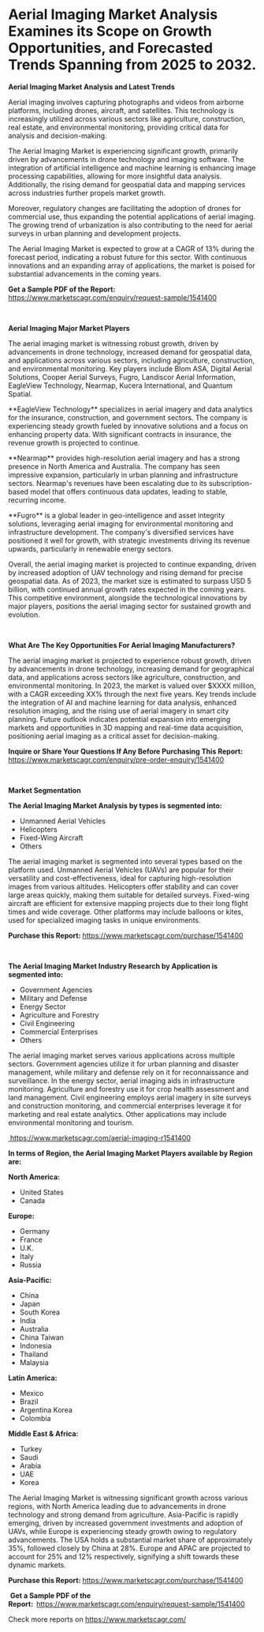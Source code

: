 <p><h1>Aerial Imaging Market Analysis Examines its Scope on Growth Opportunities, and Forecasted Trends Spanning from 2025 to 2032.</h1></p><p><strong>Aerial Imaging Market Analysis and Latest Trends</strong></p>
<p><p>Aerial imaging involves capturing photographs and videos from airborne platforms, including drones, aircraft, and satellites. This technology is increasingly utilized across various sectors like agriculture, construction, real estate, and environmental monitoring, providing critical data for analysis and decision-making. </p><p>The Aerial Imaging Market is experiencing significant growth, primarily driven by advancements in drone technology and imaging software. The integration of artificial intelligence and machine learning is enhancing image processing capabilities, allowing for more insightful data analysis. Additionally, the rising demand for geospatial data and mapping services across industries further propels market growth. </p><p>Moreover, regulatory changes are facilitating the adoption of drones for commercial use, thus expanding the potential applications of aerial imaging. The growing trend of urbanization is also contributing to the need for aerial surveys in urban planning and development projects. </p><p>The Aerial Imaging Market is expected to grow at a CAGR of 13% during the forecast period, indicating a robust future for this sector. With continuous innovations and an expanding array of applications, the market is poised for substantial advancements in the coming years.</p></p>
<p><strong>Get a Sample PDF of the Report:&nbsp;</strong> <a href="https://www.marketscagr.com/enquiry/request-sample/1541400?utm_campaign=2866&utm_medium=2&utm_source=Github&utm_content=ia&utm_term=10032025&utm_id=aerial-imaging">https://www.marketscagr.com/enquiry/request-sample/1541400</a></p>
<p>&nbsp;</p>
<p><strong>Aerial Imaging Major Market Players</strong></p>
<p><p>The aerial imaging market is witnessing robust growth, driven by advancements in drone technology, increased demand for geospatial data, and applications across various sectors, including agriculture, construction, and environmental monitoring. Key players include Blom ASA, Digital Aerial Solutions, Cooper Aerial Surveys, Fugro, Landiscor Aerial Information, EagleView Technology, Nearmap, Kucera International, and Quantum Spatial.</p><p>**EagleView Technology** specializes in aerial imagery and data analytics for the insurance, construction, and government sectors. The company is experiencing steady growth fueled by innovative solutions and a focus on enhancing property data. With significant contracts in insurance, the revenue growth is projected to continue.</p><p>**Nearmap** provides high-resolution aerial imagery and has a strong presence in North America and Australia. The company has seen impressive expansion, particularly in urban planning and infrastructure sectors. Nearmap's revenues have been escalating due to its subscription-based model that offers continuous data updates, leading to stable, recurring income.</p><p>**Fugro** is a global leader in geo-intelligence and asset integrity solutions, leveraging aerial imaging for environmental monitoring and infrastructure development. The company's diversified services have positioned it well for growth, with strategic investments driving its revenue upwards, particularly in renewable energy sectors.</p><p>Overall, the aerial imaging market is projected to continue expanding, driven by increased adoption of UAV technology and rising demand for precise geospatial data. As of 2023, the market size is estimated to surpass USD 5 billion, with continued annual growth rates expected in the coming years. This competitive environment, alongside the technological innovations by major players, positions the aerial imaging sector for sustained growth and evolution.</p></p>
<p>&nbsp;</p>
<p><strong>What Are The Key Opportunities For Aerial Imaging Manufacturers?</strong></p>
<p><p>The aerial imaging market is projected to experience robust growth, driven by advancements in drone technology, increasing demand for geographical data, and applications across sectors like agriculture, construction, and environmental monitoring. In 2023, the market is valued over $XXXX million, with a CAGR exceeding XX% through the next five years. Key trends include the integration of AI and machine learning for data analysis, enhanced resolution imaging, and the rising use of aerial imagery in smart city planning. Future outlook indicates potential expansion into emerging markets and opportunities in 3D mapping and real-time data acquisition, positioning aerial imaging as a critical asset for decision-making.</p></p>
<p><strong>Inquire or Share Your Questions If Any Before Purchasing This Report:</strong> <a href="https://www.marketscagr.com/enquiry/pre-order-enquiry/1541400?utm_campaign=2866&utm_medium=2&utm_source=Github&utm_content=ia&utm_term=10032025&utm_id=aerial-imaging">https://www.marketscagr.com/enquiry/pre-order-enquiry/1541400</a></p>
<p>&nbsp;</p>
<p><strong>Market Segmentation</strong></p>
<p><strong>The Aerial Imaging Market Analysis by types is segmented into:</strong></p>
<p><ul><li>Unmanned Aerial Vehicles</li><li>Helicopters</li><li>Fixed-Wing Aircraft</li><li>Others</li></ul></p>
<p><p>The aerial imaging market is segmented into several types based on the platform used. Unmanned Aerial Vehicles (UAVs) are popular for their versatility and cost-effectiveness, ideal for capturing high-resolution images from various altitudes. Helicopters offer stability and can cover large areas quickly, making them suitable for detailed surveys. Fixed-wing aircraft are efficient for extensive mapping projects due to their long flight times and wide coverage. Other platforms may include balloons or kites, used for specialized imaging tasks in unique environments.</p></p>
<p><strong>Purchase this Report:&nbsp;</strong><a href="https://www.marketscagr.com/purchase/1541400?utm_campaign=2866&utm_medium=2&utm_source=Github&utm_content=ia&utm_term=10032025&utm_id=aerial-imaging">https://www.marketscagr.com/purchase/1541400</a></p>
<p>&nbsp;</p>
<p><strong>The Aerial Imaging Market Industry Research by Application is segmented into:</strong></p>
<p><ul><li>Government Agencies</li><li>Military and Defense</li><li>Energy Sector</li><li>Agriculture and Forestry</li><li>Civil Engineering</li><li>Commercial Enterprises</li><li>Others</li></ul></p>
<p><p>The aerial imaging market serves various applications across multiple sectors. Government agencies utilize it for urban planning and disaster management, while military and defense rely on it for reconnaissance and surveillance. In the energy sector, aerial imaging aids in infrastructure monitoring. Agriculture and forestry use it for crop health assessment and land management. Civil engineering employs aerial imagery in site surveys and construction monitoring, and commercial enterprises leverage it for marketing and real estate analytics. Other applications may include environmental monitoring and tourism.</p></p>
<p><a href="https://www.marketscagr.com/aerial-imaging-r1541400?utm_campaign=2866&utm_medium=2&utm_source=Github&utm_content=ia&utm_term=10032025&utm_id=aerial-imaging">&nbsp;https://www.marketscagr.com/aerial-imaging-r1541400</a></p>
<p><strong>In terms of Region, the Aerial Imaging Market Players available by Region are:</strong></p>
<p>
    <p> <strong> North America: </strong>
        <ul>
            <li>United States</li>
            <li>Canada</li>
        </ul>
        </p> 
    <p> <strong> Europe: </strong>
        <ul>
            <li>Germany</li>
            <li>France</li>
            <li>U.K.</li>
            <li>Italy</li>
            <li>Russia</li>
        </ul>
        </p> 
    <p> <strong> Asia-Pacific: </strong>
        <ul>
            <li>China</li>
            <li>Japan</li>
            <li>South Korea</li>
            <li>India</li>
            <li>Australia</li>
            <li>China Taiwan</li>
            <li>Indonesia</li>
            <li>Thailand</li>
            <li>Malaysia</li>
        </ul>
        </p> 
    <p> <strong> Latin America: </strong>
        <ul>
            <li>Mexico</li>
            <li>Brazil</li>
            <li>Argentina Korea</li>
            <li>Colombia</li>
        </ul>
        </p> 
    <p> <strong> Middle East & Africa: </strong>
        <ul>
            <li>Turkey</li>
            <li>Saudi</li>
            <li>Arabia</li>
            <li>UAE</li>
            <li>Korea</li>
        </ul>
    </p>
    </p>
<p><p>The Aerial Imaging Market is witnessing significant growth across various regions, with North America leading due to advancements in drone technology and strong demand from agriculture. Asia-Pacific is rapidly emerging, driven by increased government investments and adoption of UAVs, while Europe is experiencing steady growth owing to regulatory advancements. The USA holds a substantial market share of approximately 35%, followed closely by China at 28%. Europe and APAC are projected to account for 25% and 12% respectively, signifying a shift towards these dynamic markets.</p></p>
<p><strong>Purchase this Report: </strong><a href="https://www.marketscagr.com/purchase/1541400?utm_campaign=2866&utm_medium=2&utm_source=Github&utm_content=ia&utm_term=10032025&utm_id=aerial-imaging">https://www.marketscagr.com/purchase/1541400</a></p>
<p>&nbsp;<strong>Get a Sample PDF of the Report:&nbsp;&nbsp;</strong><a href="https://www.marketscagr.com/enquiry/request-sample/1541400?utm_campaign=2866&utm_medium=2&utm_source=Github&utm_content=ia&utm_term=10032025&utm_id=aerial-imaging">https://www.marketscagr.com/enquiry/request-sample/1541400</a></p>
<p><strong></strong></p>
<p>Check more reports on <a href="https://www.marketscagr.com/?utm_campaign=2866&utm_medium=2&utm_source=Github&utm_content=ia&utm_term=10032025&utm_id=aerial-imaging">https://www.marketscagr.com/</a></p>